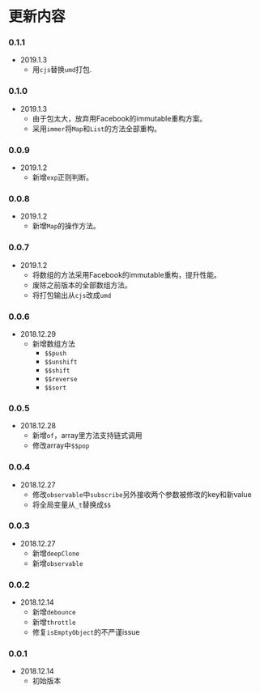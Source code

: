 # 更新内容

### 0.1.1
- 2019.1.3
  - 用`cjs`替换`umd`打包.

### 0.1.0
- 2019.1.3
  - 由于包太大，放弃用Facebook的immutable重构方案。
  - 采用`immer`将`Map`和`List`的方法全部重构。

### 0.0.9
- 2019.1.2
  - 新增`exp`正则判断。

### 0.0.8
- 2019.1.2
  - 新增`Map`的操作方法。

### 0.0.7
- 2019.1.2
  - 将数组的方法采用Facebook的immutable重构，提升性能。
  - 废除之前版本的全部数组方法。
  - 将打包输出从`cjs`改成`umd`

### 0.0.6
- 2018.12.29
  - 新增数组方法
    - `$$push`
    - `$$unshift`
    - `$$shift`
    - `$$reverse`
    - `$$sort`

### 0.0.5
- 2018.12.28
  - 新增`of`，array里方法支持链式调用
  - 修改array中`$$pop`

### 0.0.4
- 2018.12.27
  - 修改`observable`中`subscribe`另外接收两个参数被修改的key和新value
  - 将全局变量从`_t`替换成`$$`

### 0.0.3
- 2018.12.27
  - 新增`deepClone`
  - 新增`observable`

### 0.0.2
- 2018.12.14
  - 新增`debounce`
  - 新增`throttle`
  - 修复`isEmptyObject`的不严谨issue

### 0.0.1
- 2018.12.14
  - 初始版本
